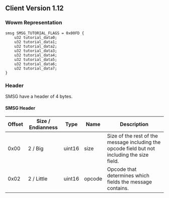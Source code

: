 ## Client Version 1.12

### Wowm Representation
```rust,ignore
smsg SMSG_TUTORIAL_FLAGS = 0x00FD {
    u32 tutorial_data0;    
    u32 tutorial_data1;    
    u32 tutorial_data2;    
    u32 tutorial_data3;    
    u32 tutorial_data4;    
    u32 tutorial_data5;    
    u32 tutorial_data6;    
    u32 tutorial_data7;    
}

```
### Header
SMSG have a header of 4 bytes.

#### SMSG Header
| Offset | Size / Endianness | Type   | Name   | Description |
| ------ | ----------------- | ------ | ------ | ----------- |
| 0x00   | 2 / Big           | uint16 | size   | Size of the rest of the message including the opcode field but not including the size field.|
| 0x02   | 2 / Little        | uint16 | opcode | Opcode that determines which fields the message contains.|
